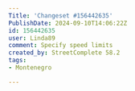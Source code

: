 ```yaml
---
Title: 'Changeset #156442635'
PublishDate: 2024-09-10T14:06:22Z
id: 156442635
user: Linda89
comment: Specify speed limits
created_by: StreetComplete 58.2
tags:
- Montenegro

---
```

